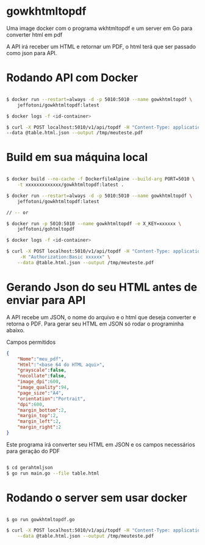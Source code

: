 # gowkhtmltopdf
Uma image docker com o programa wkhtmltopdf e um server em Go para converter html em pdf

A API irá receber um HTML e retornar um PDF, o html terá que ser passado como json para API.

# Rodando API com Docker

```sh

$ docker run --restart=always -d -p 5010:5010 --name gowkhtmltopdf \
	jeffotoni/gowkhtmltopdf:latest

$ docker logs -f <id-container>

$ curl -X POST localhost:5010/v1/api/topdf -H "Content-Type: application/json" \
--data @table.html.json --output /tmp/meuteste.pdf

```

# Build em sua máquina local

```bash

$ docker build --no-cache -f DockerfileAlpine --build-arg PORT=5010 \
	-t xxxxxxxxxxxxx/gowkhtmltopdf:latest .

$ docker run --restart=always -d -p 5010:5010 --name gowkhtmltopdf \
	jeffotoni/gowkhtmltopdf:latest

// -- or

$ docker run -p 5010:5010 --name gowkhtmltopdf -e X_KEY=xxxxxx \
	jeffotoni/gohtmltopdf

$ docker logs -f <id-container>

$ curl -X POST localhost:5010/v1/api/topdf -H "Content-Type: application/json" \
	 -H "Authorization:Basic xxxxxx" \
	--data @table.html.json --output /tmp/meuteste.pdf

```

# Gerando Json do seu HTML antes de enviar para API

A API recebe um JSON, o nome do arquivo e o html que deseja converter e retorna o PDF.
Para gerar seu HTML em JSON só rodar o programinha abaixo.

Campos permitidos
```json
{
	"Nome":"meu_pdf",
	"Html":"<base 64 do HTML aqui>",
	"grayscale":false,
	"nocollate":false,
	"image_dpi":600,
	"image_quality":94,
	"page_size":"A4",
	"orientation":"Portrait",
	"dpi":600,
	"margin_bottom":2,
	"margin_top":2,
	"margin_left":2,
	"margin_right":2
}
```

Este programa irá converter seu HTML em JSON e os campos necessários para geração do PDF
```sh

$ cd gerahtmljson
$ go run main.go --file table.html

```

# Rodando o server sem usar docker

```sh

$ go run gowkhtmltopdf.go

$ curl -X POST localhost:5010/v1/api/topdf -H "Content-Type: application/json" \
	--data @table.html.json --output /tmp/meuteste.pdf

```

